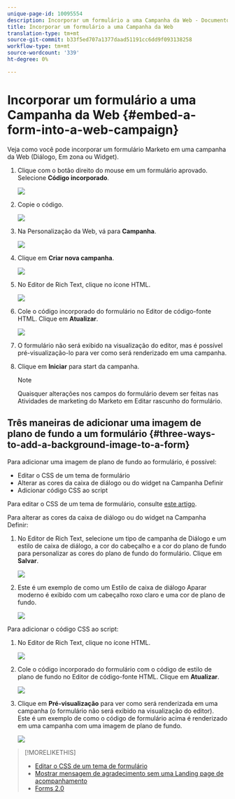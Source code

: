 ```yaml
---
unique-page-id: 10095554
description: Incorporar um formulário a uma Campanha da Web - Documentos do Marketing - Documentação do produto
title: Incorporar um formulário a uma Campanha da Web
translation-type: tm+mt
source-git-commit: b33f5ed707a1377daad51191cc6dd9f093138258
workflow-type: tm+mt
source-wordcount: '339'
ht-degree: 0%

---
```



# Incorporar um formulário a uma Campanha da Web {#embed-a-form-into-a-web-campaign}

Veja como você pode incorporar um formulário Marketo em uma campanha da Web (Diálogo, Em zona ou Widget).

1. Clique com o botão direito do mouse em um formulário aprovado. Selecione **Código incorporado**.

   ![](assets/image2015-12-16-10-3a58-3a39.png)

1. Copie o código.

   ![](assets/image2015-12-16-11-3a16-3a24.png)

1. Na Personalização da Web, vá para **Campanha**.

   ![](assets/web-campaigns-hand-7.jpg)

1. Clique em **Criar nova campanha**.

   ![](assets/create-new-web-campaign-hand-1.jpg)

1. No Editor de Rich Text, clique no ícone HTML.

   ![](assets/five-1.png)

1. Cole o código incorporado do formulário no Editor de código-fonte HTML. Clique em **Atualizar**.

   ![](assets/six-1.png)

1. O formulário não será exibido na visualização do editor, mas é possível pré-visualização-lo para ver como será renderizado em uma campanha.

1. Clique em **Iniciar** para start da campanha.

   >[!NOTE]
   >
   >Quaisquer alterações nos campos do formulário devem ser feitas nas Atividades de marketing do Marketo em Editar rascunho do formulário.

## Três maneiras de adicionar uma imagem de plano de fundo a um formulário {#three-ways-to-add-a-background-image-to-a-form}

Para adicionar uma imagem de plano de fundo ao formulário, é possível:

* Editar o CSS de um tema de formulário
* Alterar as cores da caixa de diálogo ou do widget na Campanha Definir
* Adicionar código CSS ao script

Para editar o CSS de um tema de formulário, consulte [este artigo](/help/marketo/product-docs/demand-generation/forms/form-design/edit-the-css-of-a-form-theme.md).

Para alterar as cores da caixa de diálogo ou do widget na Campanha Definir:

1. No Editor de Rich Text, selecione um tipo de campanha de Diálogo e um estilo de caixa de diálogo, a cor do cabeçalho e a cor do plano de fundo para personalizar as cores do plano de fundo do formulário. Clique em **Salvar**.

   ![](assets/image2015-12-29-18-3a28-3a31.png)

1. Este é um exemplo de como um Estilo de caixa de diálogo Aparar moderno é exibido com um cabeçalho roxo claro e uma cor de plano de fundo.

   ![](assets/image2015-12-29-18-3a27-3a31.png)

Para adicionar o código CSS ao script:

1. No Editor de Rich Text, clique no ícone HTML.

   ![](assets/image2015-12-29-17-3a56-3a13.png)

1. Cole o código incorporado do formulário com o código de estilo de plano de fundo no Editor de código-fonte HTML. Clique em **Atualizar**.

   ![](assets/image2015-12-29-18-3a1-3a15.png)

1. Clique em **Pré-visualização** para ver como será renderizada em uma campanha (o formulário não será exibido na visualização do editor). Este é um exemplo de como o código de formulário acima é renderizado em uma campanha com uma imagem de plano de fundo.

   ![](assets/image2015-12-29-18-3a20-3a35.png)

>[!MORELIKETHIS]
>
>* [Editar o CSS de um tema de formulário](/help/marketo/product-docs/demand-generation/forms/form-design/edit-the-css-of-a-form-theme.md)
>* [Mostrar mensagem de agradecimento sem uma Landing page de acompanhamento](https://developers.marketo.com/blog/show-thank-you-message-without-a-follow-up-landing-page/)
>* [Forms 2.0](https://developers.marketo.com/documentation/websites/forms-2-0/)

